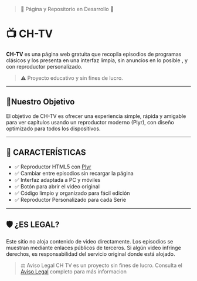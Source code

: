 
  >🚧 Página y Repositorio en Desarrollo 🚧


#
# 📺 CH-TV

**CH-TV** es una página web gratuita que recopila episodios de programas clásicos y los presenta en una interfaz limpia, sin anuncios en lo posible , y con reproductor personalizado.

> ⚠️ Proyecto educativo y sin fines de lucro.


---

## 🎯Nuestro Objetivo

El objetivo de CH-TV es ofrecer una experiencia simple, rápida y amigable para ver capítulos usando un reproductor moderno (Plyr), con diseño optimizado para todos los dispositivos.

---

## 🧐 CARACTERÍSTICAS

- ✅ Reproductor HTML5 con [Plyr](https://github.com/sampotts/plyr)
- ✅ Cambiar entre episodios sin recargar la página
- ✅ Interfaz adaptada a PC y móviles
- ✅ Botón para abrir el video original
- ✅ Código limpio y organizado para fácil edición
- ✅ Reproductor Personalizado para cada Serie

---

## 🛡️ ¿ES LEGAL?
 Este sitio no aloja contenido de video directamente. Los episodios se muestran mediante enlaces públicos de terceros.
 Si algún video infringe derechos, es responsabilidad del servicio original donde está alojado.
> ⚖️ Aviso Legal
>CH TV es un proyecto sin fines de lucro. Consulta el [Aviso Legal](LEGAL.md) completo para más informacion



